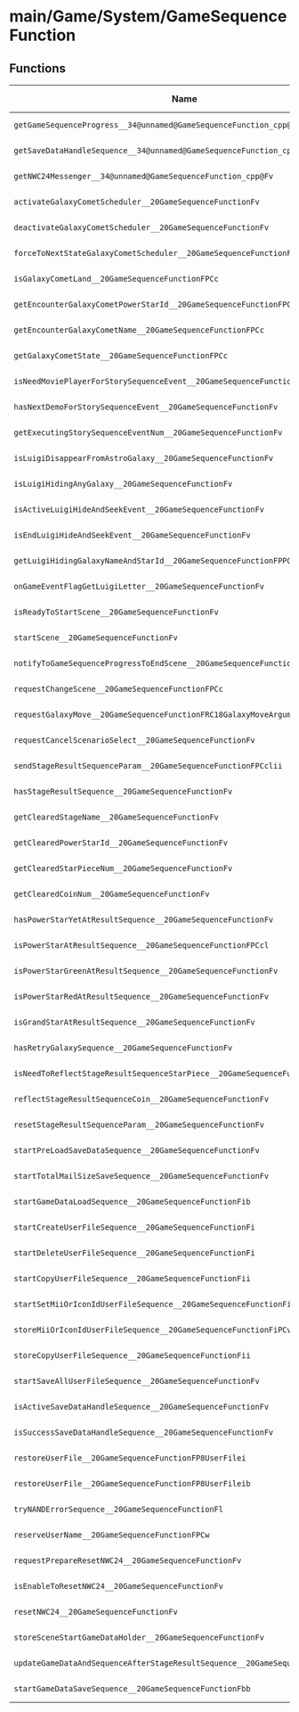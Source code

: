 # main/Game/System/GameSequenceFunction

## Functions

| Name | Address | Match % |
|------|---------|---------|
| `getGameSequenceProgress__34@unnamed@GameSequenceFunction_cpp@Fv` | `0x803B5CE4` | :x: (0.0%) |
| `getSaveDataHandleSequence__34@unnamed@GameSequenceFunction_cpp@Fv` | `0x803B5CF4` | :x: (0.0%) |
| `getNWC24Messenger__34@unnamed@GameSequenceFunction_cpp@Fv` | `0x803B5D04` | :x: (0.0%) |
| `activateGalaxyCometScheduler__20GameSequenceFunctionFv` | `0x803B5D14` | :x: (0.0%) |
| `deactivateGalaxyCometScheduler__20GameSequenceFunctionFv` | `0x803B5D3C` | :x: (0.0%) |
| `forceToNextStateGalaxyCometScheduler__20GameSequenceFunctionFv` | `0x803B5D64` | :x: (0.0%) |
| `isGalaxyCometLand__20GameSequenceFunctionFPCc` | `0x803B5D8C` | :x: (0.0%) |
| `getEncounterGalaxyCometPowerStarId__20GameSequenceFunctionFPCc` | `0x803B5DC4` | :x: (0.0%) |
| `getEncounterGalaxyCometName__20GameSequenceFunctionFPCc` | `0x803B5DFC` | :x: (0.0%) |
| `getGalaxyCometState__20GameSequenceFunctionFPCc` | `0x803B5E34` | :x: (0.0%) |
| `isNeedMoviePlayerForStorySequenceEvent__20GameSequenceFunctionFv` | `0x803B5E6C` | :x: (0.0%) |
| `hasNextDemoForStorySequenceEvent__20GameSequenceFunctionFv` | `0x803B5E94` | :x: (0.0%) |
| `getExecutingStorySequenceEventNum__20GameSequenceFunctionFv` | `0x803B5EBC` | :x: (0.0%) |
| `isLuigiDisappearFromAstroGalaxy__20GameSequenceFunctionFv` | `0x803B5EE4` | :x: (0.0%) |
| `isLuigiHidingAnyGalaxy__20GameSequenceFunctionFv` | `0x803B5F0C` | :x: (0.0%) |
| `isActiveLuigiHideAndSeekEvent__20GameSequenceFunctionFv` | `0x803B5F34` | :x: (0.0%) |
| `isEndLuigiHideAndSeekEvent__20GameSequenceFunctionFv` | `0x803B5F5C` | :x: (0.0%) |
| `getLuigiHidingGalaxyNameAndStarId__20GameSequenceFunctionFPPCcPl` | `0x803B5F84` | :x: (0.0%) |
| `onGameEventFlagGetLuigiLetter__20GameSequenceFunctionFv` | `0x803B5FCC` | :x: (0.0%) |
| `isReadyToStartScene__20GameSequenceFunctionFv` | `0x803B5FF4` | :x: (0.0%) |
| `startScene__20GameSequenceFunctionFv` | `0x803B6000` | :x: (0.0%) |
| `notifyToGameSequenceProgressToEndScene__20GameSequenceFunctionFv` | `0x803B600C` | :x: (0.0%) |
| `requestChangeScene__20GameSequenceFunctionFPCc` | `0x803B6030` | :x: (0.0%) |
| `requestGalaxyMove__20GameSequenceFunctionFRC18GalaxyMoveArgument` | `0x803B6064` | :x: (0.0%) |
| `requestCancelScenarioSelect__20GameSequenceFunctionFv` | `0x803B6098` | :x: (0.0%) |
| `sendStageResultSequenceParam__20GameSequenceFunctionFPCclii` | `0x803B60BC` | :x: (0.0%) |
| `hasStageResultSequence__20GameSequenceFunctionFv` | `0x803B60E4` | :x: (0.0%) |
| `getClearedStageName__20GameSequenceFunctionFv` | `0x803B60F4` | :x: (0.0%) |
| `getClearedPowerStarId__20GameSequenceFunctionFv` | `0x803B6108` | :x: (0.0%) |
| `getClearedStarPieceNum__20GameSequenceFunctionFv` | `0x803B611C` | :x: (0.0%) |
| `getClearedCoinNum__20GameSequenceFunctionFv` | `0x803B6130` | :x: (0.0%) |
| `hasPowerStarYetAtResultSequence__20GameSequenceFunctionFv` | `0x803B6144` | :x: (0.0%) |
| `isPowerStarAtResultSequence__20GameSequenceFunctionFPCcl` | `0x803B61A8` | :x: (0.0%) |
| `isPowerStarGreenAtResultSequence__20GameSequenceFunctionFv` | `0x803B621C` | :x: (0.0%) |
| `isPowerStarRedAtResultSequence__20GameSequenceFunctionFv` | `0x803B6254` | :x: (0.0%) |
| `isGrandStarAtResultSequence__20GameSequenceFunctionFv` | `0x803B628C` | :x: (0.0%) |
| `hasRetryGalaxySequence__20GameSequenceFunctionFv` | `0x803B62C4` | :x: (0.0%) |
| `isNeedToReflectStageResultSequenceStarPiece__20GameSequenceFunctionFv` | `0x803B62D8` | :x: (0.0%) |
| `reflectStageResultSequenceCoin__20GameSequenceFunctionFv` | `0x803B62F4` | :x: (0.0%) |
| `resetStageResultSequenceParam__20GameSequenceFunctionFv` | `0x803B6370` | :x: (0.0%) |
| `startPreLoadSaveDataSequence__20GameSequenceFunctionFv` | `0x803B6380` | :x: (0.0%) |
| `startTotalMailSizeSaveSequence__20GameSequenceFunctionFv` | `0x803B63A4` | :x: (0.0%) |
| `startGameDataLoadSequence__20GameSequenceFunctionFib` | `0x803B63C8` | :x: (0.0%) |
| `startCreateUserFileSequence__20GameSequenceFunctionFi` | `0x803B640C` | :x: (0.0%) |
| `startDeleteUserFileSequence__20GameSequenceFunctionFi` | `0x803B6440` | :x: (0.0%) |
| `startCopyUserFileSequence__20GameSequenceFunctionFii` | `0x803B6474` | :x: (0.0%) |
| `startSetMiiOrIconIdUserFileSequence__20GameSequenceFunctionFiPCvPCUl` | `0x803B64C0` | :x: (0.0%) |
| `storeMiiOrIconIdUserFileSequence__20GameSequenceFunctionFiPCvPCUl` | `0x803B6514` | :x: (0.0%) |
| `storeCopyUserFileSequence__20GameSequenceFunctionFii` | `0x803B6560` | :x: (0.0%) |
| `startSaveAllUserFileSequence__20GameSequenceFunctionFv` | `0x803B65A4` | :x: (0.0%) |
| `isActiveSaveDataHandleSequence__20GameSequenceFunctionFv` | `0x803B65C8` | :x: (0.0%) |
| `isSuccessSaveDataHandleSequence__20GameSequenceFunctionFv` | `0x803B65EC` | :x: (0.0%) |
| `restoreUserFile__20GameSequenceFunctionFP8UserFilei` | `0x803B661C` | :x: (0.0%) |
| `restoreUserFile__20GameSequenceFunctionFP8UserFileib` | `0x803B6660` | :x: (0.0%) |
| `tryNANDErrorSequence__20GameSequenceFunctionFl` | `0x803B66AC` | :x: (0.0%) |
| `reserveUserName__20GameSequenceFunctionFPCw` | `0x803B66E0` | :x: (0.0%) |
| `requestPrepareResetNWC24__20GameSequenceFunctionFv` | `0x803B6718` | :x: (0.0%) |
| `isEnableToResetNWC24__20GameSequenceFunctionFv` | `0x803B673C` | :x: (0.0%) |
| `resetNWC24__20GameSequenceFunctionFv` | `0x803B6768` | :x: (0.0%) |
| `storeSceneStartGameDataHolder__20GameSequenceFunctionFv` | `0x803B678C` | :x: (0.0%) |
| `updateGameDataAndSequenceAfterStageResultSequence__20GameSequenceFunctionFv` | `0x803B67D4` | :x: (0.0%) |
| `startGameDataSaveSequence__20GameSequenceFunctionFbb` | `0x803B6840` | :x: (0.0%) |